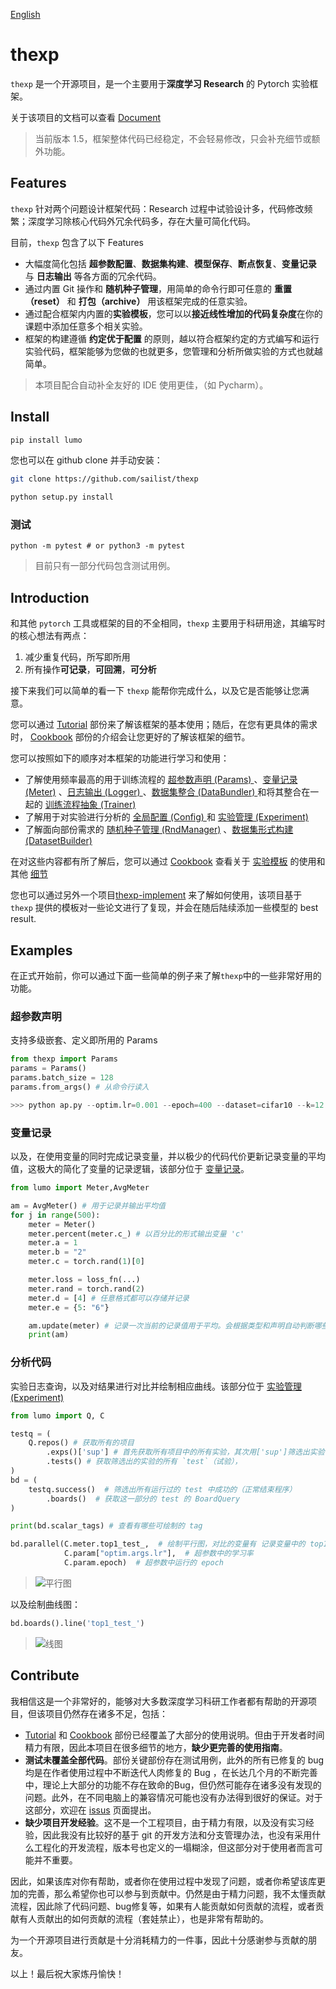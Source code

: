 [English](https://github.com/sailist/thexp/blob/master/README.en.md)

# thexp

`thexp` 是一个开源项目，是一个主要用于**深度学习 Research** 的 Pytorch 实验框架。

关于该项目的文档可以查看 [Document](https://sailist.github.io/thexp/zh/)



> 当前版本 1.5，框架整体代码已经稳定，不会轻易修改，只会补充细节或额外功能。

## Features

`thexp` 针对两个问题设计框架代码：Research 过程中试验设计多，代码修改频繁；深度学习除核心代码外冗余代码多，存在大量可简化代码。

目前，`thexp` 包含了以下 Features

 - 大幅度简化包括 **超参数配置**、**数据集构建**、**模型保存**、**断点恢复**、**变量记录** 与 **日志输出** 等各方面的冗余代码。
 - 通过内置 Git 操作和 **随机种子管理**，用简单的命令行即可任意的 **重置（reset）** 和 **打包（archive）** 用该框架完成的任意实验。
 - 通过配合框架内内置的**实验模板**，您可以以**接近线性增加的代码复杂度**在你的课题中添加任意多个相关实验。
 - 框架的构建遵循 **约定优于配置** 的原则，越以符合框架约定的方式编写和运行实验代码，框架能够为您做的也就更多，您管理和分析所做实验的方式也就越简单。

> 本项目配合自动补全友好的 IDE 使用更佳，（如 Pycharm）。

## Install
```bash
pip install lumo
```

您也可以在 github clone 并手动安装：
```bash
git clone https://github.com/sailist/thexp

python setup.py install
```



### 测试

```
python -m pytest # or python3 -m pytest
```

> 目前只有一部分代码包含测试用例。


## Introduction

和其他 `pytorch` 工具或框架的目的不全相同，`thexp` 主要用于科研用途，其编写时的核心想法有两点：

1. 减少重复代码，所写即所用
2. 所有操作**可记录**，**可回溯**，**可分析**


接下来我们可以简单的看一下 `thexp` 能帮你完成什么，以及它是否能够让您满意。


您可以通过 [Tutorial](https://sailist.github.io/thexp/zh/tutorial/) 部份来了解该框架的基本使用；随后，在您有更具体的需求时， [Cookbook](https://sailist.github.io/thexp/zh/cookbook/) 部份的介绍会让您更好的了解该框架的细节。

您可以按照如下的顺序对本框架的功能进行学习和使用：

 - 了解使用频率最高的用于训练流程的 [超参数声明 (Params) ](https://sailist.github.io/thexp/zh/params) 、[变量记录 (Meter)](https://sailist.github.io/thexp/zh/meter) 、[日志输出 (Logger) ](https://sailist.github.io/thexp/zh/logger) 、[数据集整合 (DataBundler) ](https://sailist.github.io/thexp/zh/bundler) 和将其整合在一起的 [训练流程抽象 (Trainer) ](https://sailist.github.io/thexp/zh/trainer)
 - 了解用于对实验进行分析的 [全局配置 (Config) ](https://sailist.github.io/thexp/zh/exp#全局配置) 和 [实验管理 (Experiment) ](https://sailist.github.io/thexp/zh/exp)
 - 了解面向部份需求的 [随机种子管理 (RndManager)](https://sailist.github.io/thexp/zh/rnd) 、[数据集形式构建 (DatasetBuilder)](https://sailist.github.io/thexp/zh/builder)
 
 在对这些内容都有所了解后，您可以通过 [Cookbook](https://sailist.github.io/thexp/zh/cookbook/) 查看关于 [实验模板](https://sailist.github.io/thexp/zh/structure) 的使用和其他 [细节](https://sailist.github.io/thexp/zh/details)

您也可以通过另外一个项目[thexp-implement](https://github.com/thexp/thexp-implement) 来了解如何使用，该项目基于 `thexp` 提供的模板对一些论文进行了复现，并会在随后陆续添加一些模型的 best result.
 
## Examples

在正式开始前，你可以通过下面一些简单的例子来了解`thexp`中的一些非常好用的功能。


### 超参数声明
支持多级嵌套、定义即所用的 Params
```python 
from thexp import Params
params = Params()
params.batch_size = 128
params.from_args() # 从命令行读入

>>> python ap.py --optim.lr=0.001 --epoch=400 --dataset=cifar10 --k=12
```
### 变量记录

以及，在使用变量的同时完成记录变量，并以极少的代码代价更新记录变量的平均值，这极大的简化了变量的记录逻辑，该部分位于 [变量记录]([#变量记录](https://sailist.github.io/thexp/zh/meter))。

```python
from lumo import Meter,AvgMeter

am = AvgMeter() # 用于记录并输出平均值
for j in range(500):
    meter = Meter()
    meter.percent(meter.c_) # 以百分比的形式输出变量 'c'
    meter.a = 1
    meter.b = "2"
    meter.c = torch.rand(1)[0]

    meter.loss = loss_fn(...)
    meter.rand = torch.rand(2)
    meter.d = [4] # 任意格式都可以存储并记录
    meter.e = {5: "6"}

    am.update(meter) # 记录一次当前的记录值用于平均。会根据类型和声明自动判断哪些可以求平均值。
    print(am)
```

### 分析代码

实验日志查询，以及对结果进行对比并绘制相应曲线。该部分位于 [实验管理 (Experiment) ](https://sailist.github.io/thexp/zh/exp)

```python
from lumo import Q, C

testq = (
    Q.repos() # 获取所有的项目
        .exps()['sup'] # 首先获取所有项目中的所有实验，其次用['sup']筛选出实验命名为 `sup` 的实验
        .tests() # 获取筛选出的实验的所有 `test`（试验），
)
bd = (
    testq.success()  # 筛选出所有运行过的 test 中成功的（正常结束程序）
        .boards()  # 获取这一部分的 test 的 BoardQuery
)

print(bd.scalar_tags) # 查看有哪些可绘制的 tag

bd.parallel(C.meter.top1_test_,  # 绘制平行图，对比的变量有 记录变量中的 top1 准确率
            C.param["optim.args.lr"],  # 超参数中的学习率
            C.param.epoch)  # 超参数中运行的 epoch
```
> <img src="/img/query_parallel.png" alt="平行图">

以及绘制曲线图：
```python
bd.boards().line('top1_test_')
```
> <img src="/img/query_line.png" alt="线图">

## Contribute

我相信这是一个非常好的，能够对大多数深度学习科研工作者都有帮助的开源项目，但该项目仍然存在诸多不足，包括：

 - [Tutorial](https://sailist.github.io/thexp/zh/tutorial/) 和 [Cookbook](https://sailist.github.io/thexp/zh/cookbook/) 部份已经覆盖了大部分的使用说明。但由于开发者时间精力有限，因此本项目在很多细节的地方，**缺少更完善的使用指南**。
 - **测试未覆盖全部代码**。部份关键部份存在测试用例，此外的所有已修复的 bug 均是在作者使用过程中不断迭代人肉修复的 Bug ，在长达几个月的不断完善中，理论上大部分的功能不存在致命的Bug，但仍然可能存在诸多没有发现的问题。此外，在不同电脑上的兼容情况可能也没有办法得到很好的保证。对于这部分，欢迎在 [issus](https://github.com/sailist/thexp/issues) 页面提出。
 - **缺少项目开发经验**。这不是一个工程项目，由于精力有限，以及没有实习经验，因此我没有比较好的基于 git 的开发方法和分支管理办法，也没有采用什么工程化的开发流程，版本号也定义的一塌糊涂，但这部分对于使用者而言可能并不重要。

因此，如果该库对你有帮助，或者你在使用过程中发现了问题，或者你希望该库更加的完善，那么希望你也可以参与到贡献中。仍然是由于精力问题，我不太懂贡献流程，因此除了代码问题、bug修复等，如果有人能贡献如何贡献的流程，或者贡献有人贡献出的如何贡献的流程（套娃禁止），也是非常有帮助的。

为一个开源项目进行贡献是十分消耗精力的一件事，因此十分感谢参与贡献的朋友。

以上！最后祝大家炼丹愉快！

